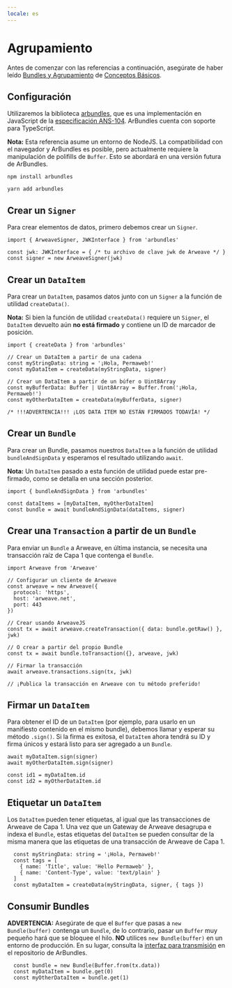 ```yaml
---
locale: es
---
```


# Agrupamiento

Antes de comenzar con las referencias a continuación, asegúrate de haber leído [Bundles y Agrupamiento](/concepts/bundles) de [Conceptos Básicos](/concepts).

## Configuración

Utilizaremos la biblioteca [arbundles](https://github.com/bundlr-Network/arbundles), que es una implementación en JavaScript de la [especificación ANS-104](https://github.com/ArweaveTeam/arweave-standards/blob/master/ans/ANS-104.md). ArBundles cuenta con soporte para TypeScript.

**Nota:** Esta referencia asume un entorno de NodeJS. La compatibilidad con el navegador y ArBundles es posible, pero actualmente requiere la manipulación de polifills de `Buffer`. Esto se abordará en una versión futura de ArBundles.

<CodeGroup>
  <CodeGroupItem title="NPM">

```console
npm install arbundles
```

  </CodeGroupItem>
  <CodeGroupItem title="YARN">

```console
yarn add arbundles
```

  </CodeGroupItem>
</CodeGroup>

## Crear un `Signer`

Para crear elementos de datos, primero debemos crear un `Signer`.

<CodeGroup>
  <CodeGroupItem title="TS">

```ts:no-line-numbers
import { ArweaveSigner, JWKInterface } from 'arbundles'

const jwk: JWKInterface = { /* tu archivo de clave jwk de Arweave */ }
const signer = new ArweaveSigner(jwk)
```

  </CodeGroupItem>
</CodeGroup>

## Crear un `DataItem`

Para crear un `DataItem`, pasamos datos junto con un `Signer` a la función de utilidad `createData()`.

**Nota:** Si bien la función de utilidad `createData()` requiere un `Signer`, el `DataItem` devuelto aún **no está firmado** y contiene un ID de marcador de posición.

<CodeGroup>
  <CodeGroupItem title="TS">

```ts:no-line-numbers
import { createData } from 'arbundles'

// Crear un DataItem a partir de una cadena
const myStringData: string = '¡Hola, Permaweb!'
const myDataItem = createData(myStringData, signer)

// Crear un DataItem a partir de un búfer o Uint8Array
const myBufferData: Buffer | Uint8Array = Buffer.from('¡Hola, Permaweb!')
const myOtherDataItem = createData(myBufferData, signer)

/* !!!ADVERTENCIA!!! ¡LOS DATA ITEM NO ESTÁN FIRMADOS TODAVÍA! */
```

  </CodeGroupItem>
</CodeGroup>

## Crear un `Bundle`

Para crear un Bundle, pasamos nuestros `DataItem` a la función de utilidad `bundleAndSignData` y esperamos el resultado utilizando `await`.

**Nota:** Un `DataItem` pasado a esta función de utilidad puede estar pre-firmado, como se detalla en una sección posterior.

<CodeGroup>
  <CodeGroupItem title="TS">

```ts:no-line-numbers
import { bundleAndSignData } from 'arbundles'

const dataItems = [myDataItem, myOtherDataItem]
const bundle = await bundleAndSignData(dataItems, signer)
```

  </CodeGroupItem>
</CodeGroup>

## Crear una `Transaction` a partir de un `Bundle`

Para enviar un `Bundle` a Arweave, en última instancia, se necesita una transacción raíz de Capa 1 que contenga el `Bundle`.

<CodeGroup>
  <CodeGroupItem title="TS">

```ts:no-line-numbers
import Arweave from 'Arweave'

// Configurar un cliente de Arweave
const arweave = new Arweave({
  protocol: 'https',
  host: 'arweave.net',
  port: 443
})

// Crear usando ArweaveJS
const tx = await arweave.createTransaction({ data: bundle.getRaw() }, jwk)

// O crear a partir del propio Bundle
const tx = await bundle.toTransaction({}, arweave, jwk)

// Firmar la transacción
await arweave.transactions.sign(tx, jwk)

// ¡Publica la transacción en Arweave con tu método preferido!
```

  </CodeGroupItem>
</CodeGroup>

## Firmar un `DataItem`

Para obtener el ID de un `DataItem` (por ejemplo, para usarlo en un manifiesto contenido en el mismo bundle), debemos llamar y esperar su método `.sign()`. Si la firma es exitosa, el `DataItem` ahora tendrá su ID y firma únicos y estará listo para ser agregado a un `Bundle`.

<CodeGroup>
  <CodeGroupItem title="TS">

```ts:no-line-numbers
await myDataItem.sign(signer)
await myOtherDataItem.sign(signer)

const id1 = myDataItem.id
const id2 = myOtherDataItem.id
```

  </CodeGroupItem>
</CodeGroup>

## Etiquetar un `DataItem`

Los `DataItem` pueden tener etiquetas, al igual que las transacciones de Arweave de Capa 1. Una vez que un Gateway de Arweave desagrupa e indexa el `Bundle`, estas etiquetas del `DataItem` se pueden consultar de la misma manera que las etiquetas de una transacción de Arweave de Capa 1.

<CodeGroup>
  <CodeGroupItem title="TS">

```ts:no-line-numbers
  const myStringData: string = '¡Hola, Permaweb!'
  const tags = [
    { name: 'Title', value: 'Hello Permaweb' },
    { name: 'Content-Type', value: 'text/plain' }
  ]
  const myDataItem = createData(myStringData, signer, { tags })
```

  </CodeGroupItem>
</CodeGroup>

## Consumir Bundles

**ADVERTENCIA:** Asegúrate de que el `Buffer` que pasas a `new Bundle(buffer)` contenga un `Bundle`, de lo contrario, pasar un `Buffer` muy pequeño hará que se bloquee el hilo. **NO** utilices `new Bundle(buffer)` en un entorno de producción. En su lugar, consulta la [interfaz para transmisión](https://github.com/Bundlr-Network/arbundles/blob/master/src/stream) en el repositorio de ArBundles.

<CodeGroup>
  <CodeGroupItem title="TS">

```ts:no-line-numbers
  const bundle = new Bundle(Buffer.from(tx.data))
  const myDataItem = bundle.get(0)
  const myOtherDataItem = bundle.get(1)
```

  </CodeGroupItem>
</CodeGroup>
